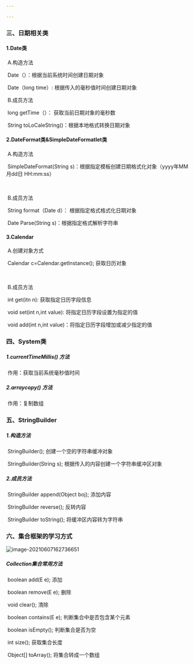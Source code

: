 ```yaml
---

---
```


### 三、日期相关类

#### 1.Date类

​		A.构造方法

​				Date（）：根据当前系统时间创建日期对象

​				Date（long time）:	根据传入的毫秒值时间创建日期对象

​		B.成员方法

​				long getTime（）：	获取当前日期对象的毫秒数

​				String toLoCaleString()：根据本地格式转换日期对象

#### 2.DateFormat类&SimpleDateFormatlet类

​		A.构造方法

​				SimpleDateFormat(String s)：根据指定模板创建日期格式化对象（yyyy年MM月dd日  HH:mm:ss）

​				

​		B.成员方法

​				String format（Date d）：	根据指定格式格式化日期对象

​				Date Parse(String s)：根据指定格式解析字符串

#### 3.Calendar

​		A.创建对象方式

​				Calendar c=Calendar.getInstance(); 获取日历对象

​				

​		B.成员方法

​				int get(itn n): 获取指定日历字段信息

​				void set(int n,int value):  将指定日历字段设置为指定的值

​				void add(int n,int value)：将指定日历字段增加或减少指定的值

### 四、System类

##### 		1.currentTimeMillis() 方法

​					作用：获取当前系统毫秒值时间

##### 		2.arraycopy() 方法

​					作用：复制数组

### 五、StringBuilder

##### 			1.构造方法

​					StringBuilder();    			创建一个空的字符串缓冲对象

​					StringBuilder(String s);    			根据传入的内容创建一个字符串缓冲区对象

##### 			2.成员方法

​					StringBuilder append(Object boj);			添加内容

​					StringBuilder reverse();		反转内容

​					StringBuilder toString();			将缓冲区内容转为字符串

### 六、集合框架的学习方式



![image-20210607162736651](F:\JavaTypora\image-20210607162736651.png)

##### 	Collection集合常用方法

​			boolean add(E e);			添加

​			boolean remove(E e);	删除

​			void clear();						清除

​			boolean contains(E e);	判断集合中是否包含某个元素

​			boolean isEmpty();			判断集合是否为空

​			int size();							获取集合长度

​			Object[] toArray();			将集合转成一个数组
